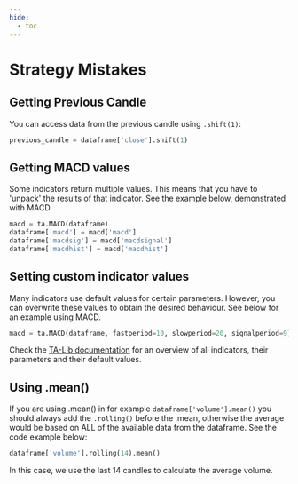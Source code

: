 ```yaml
---
hide:
  - toc
---
```

# Strategy Mistakes

## Getting Previous Candle
You can access data from the previous candle using ``.shift(1)``:
````python
previous_candle = dataframe['close'].shift(1)
````

## Getting MACD values
Some indicators return multiple values. This means that you have to 'unpack' the results of that indicator. See the example
below, demonstrated with MACD.
````python
macd = ta.MACD(dataframe)
dataframe['macd'] = macd['macd']
dataframe['macdsig'] = macd['macdsignal']
dataframe['macdhist'] = macd['macdhist']
````

## Setting custom indicator values
Many indicators use default values for certain parameters. However, you can overwrite these values to obtain the desired
behaviour. See below for an example using MACD.
````python
macd = ta.MACD(dataframe, fastperiod=10, slowperiod=20, signalperiod=9)
````
Check the [TA-Lib documentation](https://mrjbq7.github.io/ta-lib/func_groups/momentum_indicators.html) for an overview of 
all indicators, their parameters and their default values.

## Using .mean()
If you are using .mean() in for example ``dataframe['volume'].mean()`` you should always add the ``.rolling()`` before the .mean, otherwise the average would be based on ALL of the available data from the dataframe. See the code example below:
```python
dataframe['volume'].rolling(14).mean()
```
In this case, we use the last 14 candles to calculate the average volume. 